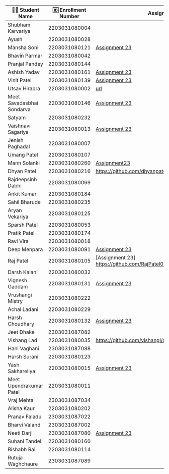| 👩‍🎓 Student Name | 🆔 Enrollment Number | Assignment 23 URL | GitHub Repo |
|-----------------|-------------------|-----------------|------------|
| Shubham Karvariya | 2203031080004 | | |
| Ayush | 2203031080028 | | |
| Mansha Soni | 2203031080121 | [Assignment 23](https://github.com/mansha-6/GlowDerma/blob/main/index3.js) | [Github](https://github.com/mansha-6/GlowDerma) |
| Bhavin Parmar | 2203031080042 | | |
| Pranjal Pandey | 2203031080144 | | |
| Ashish Yadav                    | 2203031080161       |[Assignment 23](https://github.com/AshishIT611/GLOWDERMA/blob/main/index.js)                   |[GitHub](https://github.com/AshishIT611/GLOWDERMA)             |
| Vinit Patel                     | 2203031080139       | [Assignment 23](https://github.com/Vinitpatel28/GlowDerma/blob/main/index4.js) |[GitHub](https://github.com/Vinitpatel28/GlowDerma.git)|
| Utsav Hirapra                   | 2203031080002       | [url](https://github.com/utsav1213/Express101/blob/main/GlowDerma/app.js) |[Git](https://github.com/utsav1213/Express101)             |
| Meet Savadasbhai Sondarva       | 2203031080146 |[Assignment 23](https://github.com/meetsondarva/GlowDerma/blob/main/index2.js)|[Github](https://github.com/meetsondarva/GlowDerma)|
| Satyam | 2203031080232 | | |
| Vaishnavi Sagariya              | 2203031080013       |  [Assignment 23](https://github.com/sagariyavaishnavi/GlowDerma/blob/main/index1.js) | [GitHub](https://github.com/sagariyavaishnavi/GlowDerma) |
| Jenish Paghadal | 2203031080007 | | |
| Umang Patel | 2203031080107 | | |
| Mann Solanki                    | 2203031080260       |[Assignment23](https://github.com/MannSolanki/GlowDerma/blob/master/index2.js)   |[Github](https://github.com/MannSolanki/GlowDerma) |
| Dhyan Patel                     | 2203031080216       |https://github.com/dhyanpatel3/GlowDerma/blob/main/index2.js|https://github.com/dhyanpatel3/GlowDerma|
| Rajdeepsinh Dabhi | 2203031080069 | | |
| Ankit Kumar | 2203031080184 | | |
| Sahil Bharude | 2203031080235 | | |
| Aryan Vekariya | 2203031080125 | | |
| Sparsh Patel | 2203031080053 | | |
| Pratik Patel | 2203031080174 | | |
| Ravi Vira | 2203031080018 | | |
| Deep Menpara | 2203031080091 | [Assignment 23](https://github.com/Deep7133/Express_101/blob/main/glow_derma/app.js) | [Github](https://github.com/Deep7133/Express_101/tree/main/glow_derma) |
| Raj Patel | 2203031080105 |  [Assignment 23] https://github.com/RajPatel08/GlowDerma/blob/main/index1.js |[Github]https://github.com/RajPatel08/GlowDerma |
| Darsh Kalani | 2203031080032 | | |
| Vignesh Gaddam | 2203031080131 |[Assignment 23](https://github.com/mrvigneshgaddam/GlowDerma/blob/main/index.js) | [GitHub](https://github.com/mrvigneshgaddam/GlowDerma) |
| Vrushangi Mistry | 2203031080222 | | |
| Achal Ladani | 2203031080229 | | |
| Harsh Choudhary | 2203031080132 |[Assignment 23](https://github.com/mrHarshchoudhary/GlowDerma/blob/main/index.js) |[git hub](https://github.com/mrHarshchoudhary/GlowDerma) |
| Jeet Dhake | 2303031087082 | | |
| Vishang Lad                     | 2203031080035       |https://github.com/vishangl/GlowDerma/blob/main/index.js|https://github.com/vishangl/GlowDerma|
| Hani Vaghani | 2303031087088 | | |
| Harsh Surani | 2203031080123 | | |
| Yash Sakhareliya | 2203031080015 | [Assignment 23](https://github.com/YashSakhareliya/GlowDerma-/blob/main/app.js) | [Github](https://github.com/YashSakhareliya/GlowDerma-) |
| Meet Upendrakumar Patel | 2203031080011 | | |
| Vraj Mehta | 2303031087034 | | |
| Alisha Kaur | 2203031080202 | | |
| Pranav Faladu | 2303031087022 | | |
| Bharvi Valand | 2303031087002 | | |
| Neeti Darji | 2303031087080 | [Assignment 23](https://github.com/Neetidarji/GlowDerma/blob/master/index.js) | [Github](https://github.com/Neetidarji/GlowDerma/tree/master) |
| Suhani Tandel | 2203031080160 | | |
| Rishabh Rai | 2203031080114 | | |
| Rutuja Waghchaure | 2303031087089 | | |
